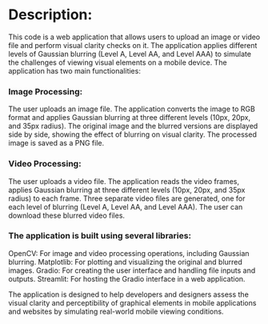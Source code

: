 # Description:
This code is a web application that allows users to upload an image or video file and perform visual clarity checks on it. The application applies different levels of Gaussian blurring (Level A, Level AA, and Level AAA) to simulate the challenges of viewing visual elements on a mobile device.
The application has two main functionalities:

### Image Processing:

The user uploads an image file.
The application converts the image to RGB format and applies Gaussian blurring at three different levels (10px, 20px, and 35px radius).
The original image and the blurred versions are displayed side by side, showing the effect of blurring on visual clarity.
The processed image is saved as a PNG file.


### Video Processing:

The user uploads a video file.
The application reads the video frames, applies Gaussian blurring at three different levels (10px, 20px, and 35px radius) to each frame.
Three separate video files are generated, one for each level of blurring (Level A, Level AA, and Level AAA).
The user can download these blurred video files.



### The application is built using several libraries:

OpenCV: For image and video processing operations, including Gaussian blurring.
Matplotlib: For plotting and visualizing the original and blurred images.
Gradio: For creating the user interface and handling file inputs and outputs.
Streamlit: For hosting the Gradio interface in a web application.

The application is designed to help developers and designers assess the visual clarity and perceptibility of graphical elements in mobile applications and websites by simulating real-world mobile viewing conditions.